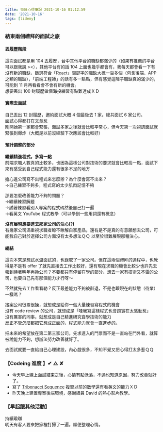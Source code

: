```yaml
---
title: 每日心得筆記 2021-10-16 01:12:59
date: '2021-10-16'
tags: [lidemy]
---
```


### 結束兩個禮拜的面試之旅

#### 丟履歷階段

這次面試都是用 104 丟履歷，台中其他平台的職缺都滿少的（如果有推薦的平台可以跟我說 ><），其他平台有的話 104 上面也幾乎都會有，我每天都會看一下有沒有新的職缺，篩選符合「React」關鍵字的職缺大概一百多個（包含後端、APP 之類的職缺），「前端工程師」的話有多一點點，但有感覺這陣子職缺真的滿少的，可能到 11 月再看看會不會有新的機會。  
想要丟出 100 封履歷做個海投練習有點難達成ＸＤ

#### 實際去面試

自己丟出 12 封履歷，邀約面試大概 4 個最後去 1 家，總共面試 6 家公司。  
面試心得都打在文章惹  
剛開始第一家都會緊張，面試多家之後就會比較平常心，但今天第一次視訊面試就緊張到爆炸（大概是以前沒經驗下次應該會比較好）

#### 預計調整的部分

**繼續精進程式，多寫一點**  
前端求職人數真的比較多，也因為這樣公司對技術的要求就會比較高一點，面試下來有感受到自己程式能力還有很多不足的地方

擔心進公司寫不出程式來怎麼辦？為什麼會寫不出來？  
->自己練習不夠多，程式寫的太少肌肉記憶不夠

那要怎麼改善能力不夠的問題？  
->繼續練習解題  
->試著練習看別人專案的程式碼然後自己打一遍  
->看英文 YouTube 程式教學（可以學到一些用詞還有概念）

**沒有展現想要進去那家公司的決心(?)**  
有幾家公司滿重視求職者瞭不瞭解自家產品，還有是不是真的有意願想去公司，可能我自己對於選擇公司方面沒有太多想法ＱＱ 以至於很難展現那種決心。

#### 總結

這次本來是想試水溫面試的，也錄取了一家公司。但在這兩個禮拜的過程中，也覺得是不是有 offer 了就先直接去工作比較好，還有現在求職的機會比較少也許先去報到待著明年再換公司？不要都只有停留在學的部分，想去一家有技術又不雷的公司，也要自己先有那個能力才行呀～

不然就先去工作看看勒？反正最差能力不夠被辭退，不是也跟現在的狀態（待業）一樣嗎？

接案公司很累很操，就想成是給你一個大量練習寫程式的機會  
沒有 code review 的公司，就想成是「哇我寫這樣程式也會跑實在太感動惹」  
沒有厲害的同事，就想成是自己精進研究自學技術的能力  
反正不管怎麼都把它想成正面的，程式能力就會一直進步的。

把未來的希望放在第二第三家公司，先求進入的門票而不是一直站在門外看，就算被說能力不夠，想辦法努力改善就好了。

去面試就要一直給自己心理建設，內心戲很多，不知不覺又把心得打太多惹ＱＱ

### 【Codeing 進度 】✔︎ △ ✘

- 今天早上線上面試結束之後，心情有點低落，不過也知道原因，努力改善就好了。
- 寫了 [Tribonacci Sequence](https://www.codewars.com/kata/556deca17c58da83c00002db/solutions/javascript) 複習以前的數學還有看英文的能力ＸＤ
- 昨天晚上建置專案後端環境，感謝組員 David 的熱心影片教學。  


### 【早起跟其他活動】

持續瑜珈  
明天有客人要來把家裡打掃了一遍，順便整理心情。

